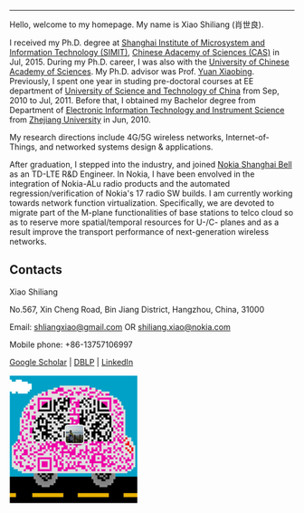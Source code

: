 ***

Hello, welcome to my homepage. My name is Xiao Shiliang (肖世良).

I received my Ph.D. degree at [Shanghai Institute of Microsystem and Information Technology (SIMIT)](http://www.sim.ac.cn/), [Chinese Adacemy of Sciences (CAS)](http://www.cas.cn/) in Jul, 2015. During my Ph.D. career, I was also with the [University of Chinese Academy of Sciences](http://www.gucas.ac.cn/). My Ph.D. advisor was Prof. [Yuan Xiaobing](http://sourcedb.cas.cn/sourcedb_sim_cas/cn/expert/200907/t20090701_1884357.html). Previously, I spent one year in studing pre-doctoral courses at EE department of [University of Science and Technology of China](http://www.ustc.edu.cn/) from Sep, 2010 to Jul, 2011. Before that, I obtained my Bachelor degree from Department of [Electronic Information Technology and Instrument Science](http://www.cbeis.zju.edu.cn/) from [Zhejiang University](http://www.zju.edu.cn/english/) in Jun, 2010.

My research directions include 4G/5G wireless networks, Internet-of-Things, and networked systems design & applications.

After graduation, I stepped into the industry, and joined [Nokia Shanghai Bell](http://company.nokia.com/en) as an TD-LTE R&D Engineer. In Nokia, I have been envolved in the integration of Nokia-ALu radio products and the automated regression/verification of Nokia's 17 radio SW builds. I am currently working towards network function virtualization. Specifically, we are devoted to migrate part of the M-plane functionalities of base stations to telco cloud so as to reserve more spatial/temporal resources for U-/C- planes and as a result improve the transport performance of next-generation wireless networks.

Contacts
------------------

Xiao Shiliang

No.567, Xin Cheng Road, Bin Jiang District, Hangzhou, China, 31000

Email: shliangxiao@gmail.com OR shiliang.xiao@nokia.com

Mobile phone: +86-13757106997

[Google Scholar](https://scholar.google.com/citations?user=EnV-zfIAAAAJ&hl=en) | [DBLP](http://dblp.uni-trier.de/pers/hd/x/Xiao:Shiliang) |  [LinkedIn](https://www.linkedin.com/in/shiliang-xiao-82728589)

![We Chat](../imgs/wechat.png)
